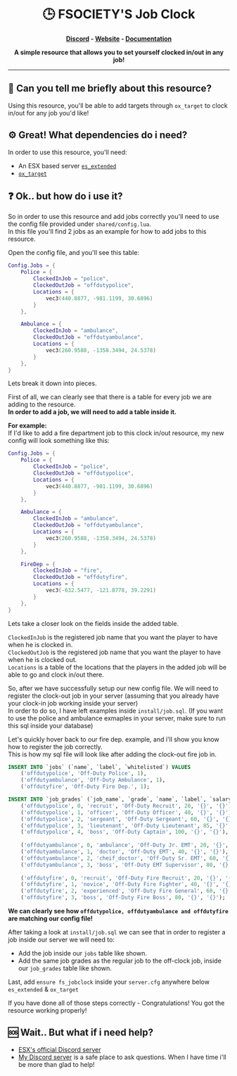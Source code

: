 <h1 align='center'><b>🕒 FSOCIETY'S Job Clock</b></a></h1>

<p align='center'><b><a href='https://discord.gg/fsociety'>Discord</a> - <a href='https://store.fsocietystudios.com/'>Website</a> - <a href='https://media.giphy.com/media/z6EG2su1f5jOTourNL/giphy.gif'>Documentation</a></b></h5>
<p align='center'><b>A simple resource that allows you to set yourself clocked in/out in any job!</b></p>

<hr>

## <b>🤔 Can you tell me briefly about this resource?</b>
Using this resource, you'll be able to add targets through ``ox_target`` to clock in/out for any job you'd like!

## <b>⚙️ Great! What dependencies do i need?</b>
In order to use this resource, you'll need:
- An ESX based server [``es_extended``](https://github.com/esx-framework/esx-legacy/)
- [``ox_target``](https://github.com/overextended/ox_target)

## <b>❓ Ok.. but how do i use it?</b>
So in order to use this resource and add jobs correctly you'll need to use the config file provided under ``shared/config.lua``. <br />
In this file you'll find 2 jobs as an example for how to add jobs to this resource.

Open the config file, and you'll see this table:
```lua
Config.Jobs = {
    Police = {
        ClockedInJob = "police",
        ClockedOutJob = "offdutypolice",
        Locations = {
            vec3(440.8877, -981.1199, 30.6896)
        }
    },

    Ambulance = {
        ClockedInJob = "ambulance",
        ClockedOutJob = "offdutyambulance",
        Locations = {
            vec3(260.9588, -1358.3494, 24.5378)
        }
    },
}
```
Lets break it down into pieces.

First of all, we can clearly see that there is a table for every job we are adding to the resource. <br />
<b>In order to add a job, we will need to add a table inside it.</b>

<b>For example:</b> <br />
If I'd like to add a fire department job to this clock in/out resource, my new config will look something like this:

```lua
Config.Jobs = {
    Police = {
        ClockedInJob = "police",
        ClockedOutJob = "offdutypolice",
        Locations = {
            vec3(440.8877, -981.1199, 30.6896)
        }
    },

    Ambulance = {
        ClockedInJob = "ambulance",
        ClockedOutJob = "offdutyambulance",
        Locations = {
            vec3(260.9588, -1358.3494, 24.5378)
        }
    },

    FireDep = {
        ClockedInJob = "fire",
        ClockedOutJob = "offdutyfire",
        Locations = {
            vec3(-632.5477, -121.8778, 39.2291)
        }
    },
}
```

Lets take a closer look on the fields inside the added table.

``ClockedInJob`` is the registered job name that you want the player to have when he is clocked in.<br />
``ClockedOutJob`` is the registered job name that you want the player to have when he is clocked out.<br />
``Locations`` is a table of the locations that the players in the added job will be able to go and clock in/out there.

So, after we have successfully setup our new config file. We will need to register the clock-out job in your server (assuming that you already have your clock-in job working inside your server) <br />
In order to do so, I have left examples inside ``install/job.sql``. (If you want to use the police and ambulance exmaples in your server, make sure to run this sql inside your database)

Let's quickly hover back to our fire dep. example, and i'll show you know how to register the job correctly. <br />
This is how my sql file will look like after adding the clock-out fire job in.

```sql
INSERT INTO `jobs` (`name`, `label`, `whitelisted`) VALUES
    ('offdutypolice', 'Off-Duty Police', 1),
    ('offdutyambulance', 'Off-Duty Ambulance', 1),
    ('offdutyfire', 'Off-Duty Fire Dep.', 1);

INSERT INTO `job_grades` (`job_name`, `grade`, `name`, `label`, `salary`, `skin_male`, `skin_female`) VALUES 
    ('offdutypolice', 0, 'recruit', 'Off-Duty Recruit', 20, '{}', '{}'),
    ('offdutypolice', 1, 'officer', 'Off-Duty Officer', 40, '{}', '{}'),
    ('offdutypolice', 2, 'sergeant', 'Off-Duty Sergeant', 60, '{}', '{}'),
    ('offdutypolice', 3, 'lieutenant', 'Off-Duty Lieutenant', 85, '{}', '{}'),
    ('offdutypolice', 4, 'boss', 'Off-Duty Captain', 100, '{}', '{}'),
    
    ('offdutyambulance', 0, 'ambulance', 'Off-Duty Jr. EMT', 20, '{}', '{}'),
    ('offdutyambulance', 1, 'doctor', 'Off-Duty EMT', 40, '{}', '{}'),
    ('offdutyambulance', 2, 'cheif_doctor', 'Off-Duty Sr. EMT', 60, '{}', '{}'),
    ('offdutyambulance', 3, 'boss', 'Off-Duty EMT Supervisor', 80, '{}', '{}'),
    
    ('offdutyfire', 0, 'recruit', 'Off-Duty Fire Recruit', 20, '{}', '{}'),
    ('offdutyfire', 1, 'novice', 'Off-Duty Fire Fighter', 40, '{}', '{}'),
    ('offdutyfire', 2, 'experienced', 'Off-Duty Fire General', 60, '{}', '{}'),
    ('offdutyfire', 3, 'boss', 'Off-Duty Fire Boss', 80, '{}', '{}');
```

<b>We can clearly see how ``offdutypolice, offdutyambulance and offdutyfire`` are matching our config file!</b>

After taking a look at ``install/job.sql`` we can see that in order to register a job inside our server we will need to:
- Add the job inside our ``jobs`` table like shown.
- Add the same job grades as the regular job to the off-clock job, inside our ``job_grades`` table like shown.

Last, add ``ensure fs_jobclock`` inside your ``server.cfg`` anywhere below ``es_extended`` & ``ox_target``

If you have done all of those steps correctly - Congratulations! You got the resource working properly!

## <b>🆘 Wait.. But what if i need help?</b>
- [ESX's official Discord server](https://discord.com/invite/RPX2GssV6r)
- [My Discord server](https://discord.gg/fsociety) is a safe place to ask questions. When I have time i'll be more than glad to help!
